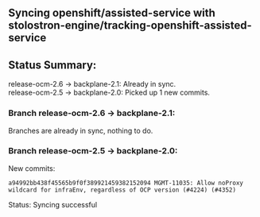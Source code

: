 ## Syncing openshift/assisted-service with stolostron-engine/tracking-openshift-assisted-service

## Status Summary:

release-ocm-2.6 -> backplane-2.1: Already in sync.  
release-ocm-2.5 -> backplane-2.0: Picked up 1 new commits.  

### Branch release-ocm-2.6 -> backplane-2.1:

Branches are already in sync, nothing to do.

### Branch release-ocm-2.5 -> backplane-2.0:

New commits:

```
a94992bb438f45565b9f0f389921459382152094 MGMT-11035: Allow noProxy wildcard for infraEnv, regardless of OCP version (#4224) (#4352)
```

Status: Syncing successful
